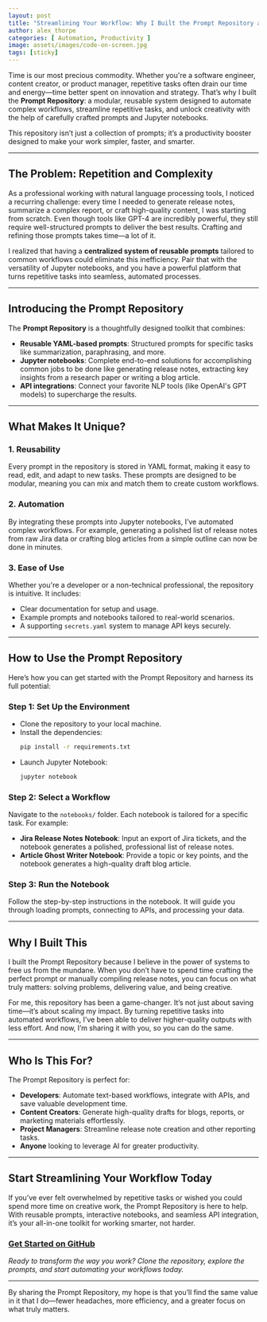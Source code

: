 ```yaml
---
layout: post
title: "Streamlining Your Workflow: Why I Built the Prompt Repository and How You Can Use It"
author: alex_thorpe
categories: [ Automation, Productivity ]
image: assets/images/code-on-screen.jpg
tags: [sticky]
---
```


Time is our most precious commodity. Whether you're a software engineer, content creator, or product manager, repetitive tasks often drain our time and energy—time better spent on innovation and strategy. That’s why I built the **Prompt Repository**: a modular, reusable system designed to automate complex workflows, streamline repetitive tasks, and unlock creativity with the help of carefully crafted prompts and Jupyter notebooks.

This repository isn’t just a collection of prompts; it’s a productivity booster designed to make your work simpler, faster, and smarter.

---

## **The Problem: Repetition and Complexity**

As a professional working with natural language processing tools, I noticed a recurring challenge: every time I needed to generate release notes, summarize a complex report, or craft high-quality content, I was starting from scratch. Even though tools like GPT-4 are incredibly powerful, they still require well-structured prompts to deliver the best results. Crafting and refining those prompts takes time—a lot of it.

I realized that having a **centralized system of reusable prompts** tailored to common workflows could eliminate this inefficiency. Pair that with the versatility of Jupyter notebooks, and you have a powerful platform that turns repetitive tasks into seamless, automated processes.

---

## **Introducing the Prompt Repository**

The **Prompt Repository** is a thoughtfully designed toolkit that combines:
- **Reusable YAML-based prompts**: Structured prompts for specific tasks like summarization, paraphrasing, and more.
- **Jupyter notebooks**: Complete end-to-end solutions for accomplishing common jobs to be done like generating release notes, extracting key insights from a research paper or writing a blog article.
- **API integrations**: Connect your favorite NLP tools (like OpenAI's GPT models) to supercharge the results.

---

## **What Makes It Unique?**

### 1. **Reusability**  
Every prompt in the repository is stored in YAML format, making it easy to read, edit, and adapt to new tasks. These prompts are designed to be modular, meaning you can mix and match them to create custom workflows.

### 2. **Automation**  
By integrating these prompts into Jupyter notebooks, I’ve automated complex workflows. For example, generating a polished list of release notes from raw Jira data or crafting blog articles from a simple outline can now be done in minutes.

### 3. **Ease of Use**  
Whether you're a developer or a non-technical professional, the repository is intuitive. It includes:
- Clear documentation for setup and usage.
- Example prompts and notebooks tailored to real-world scenarios.
- A supporting `secrets.yaml` system to manage API keys securely.

---

## **How to Use the Prompt Repository**

Here’s how you can get started with the Prompt Repository and harness its full potential:

### Step 1: **Set Up the Environment**
- Clone the repository to your local machine.
- Install the dependencies:
  ```bash
  pip install -r requirements.txt
  ```
- Launch Jupyter Notebook:
  ```bash
  jupyter notebook
  ```

### Step 2: **Select a Workflow**
Navigate to the `notebooks/` folder. Each notebook is tailored for a specific task. For example:
- **Jira Release Notes Notebook**: Input an export of Jira tickets, and the notebook generates a polished, professional list of release notes.
- **Article Ghost Writer Notebook**: Provide a topic or key points, and the notebook generates a high-quality draft blog article.

### Step 3: **Run the Notebook**
Follow the step-by-step instructions in the notebook. It will guide you through loading prompts, connecting to APIs, and processing your data.

---

## **Why I Built This**

I built the Prompt Repository because I believe in the power of systems to free us from the mundane. When you don’t have to spend time crafting the perfect prompt or manually compiling release notes, you can focus on what truly matters: solving problems, delivering value, and being creative.

For me, this repository has been a game-changer. It’s not just about saving time—it’s about scaling my impact. By turning repetitive tasks into automated workflows, I’ve been able to deliver higher-quality outputs with less effort. And now, I’m sharing it with you, so you can do the same.

---

## **Who Is This For?**

The Prompt Repository is perfect for:
- **Developers**: Automate text-based workflows, integrate with APIs, and save valuable development time.
- **Content Creators**: Generate high-quality drafts for blogs, reports, or marketing materials effortlessly.
- **Project Managers**: Streamline release note creation and other reporting tasks.
- **Anyone** looking to leverage AI for greater productivity.

---

## **Start Streamlining Your Workflow Today**

If you’ve ever felt overwhelmed by repetitive tasks or wished you could spend more time on creative work, the Prompt Repository is here to help. With reusable prompts, interactive notebooks, and seamless API integration, it’s your all-in-one toolkit for working smarter, not harder.

### [Get Started on GitHub](https://github.com/osuthorpe/prompt-library)  
*Ready to transform the way you work? Clone the repository, explore the prompts, and start automating your workflows today.*

---

By sharing the Prompt Repository, my hope is that you’ll find the same value in it that I do—fewer headaches, more efficiency, and a greater focus on what truly matters.